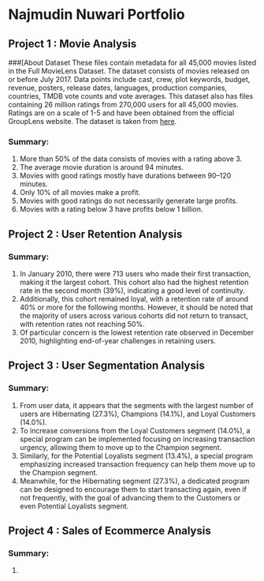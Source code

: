# **Najmudin Nuwari Portfolio**

## Project 1 : Movie Analysis
###[About Dataset
These files contain metadata for all 45,000 movies listed in the Full MovieLens Dataset. The dataset consists of movies released on or before July 2017. Data points include cast, crew, plot keywords, budget, revenue, posters, release dates, languages, production companies, countries, TMDB vote counts and vote averages. This dataset also has files containing 26 million ratings from 270,000 users for all 45,000 movies. Ratings are on a scale of 1-5 and have been obtained from the official GroupLens website. The dataset is taken from [here](https://www.kaggle.com/datasets/rounakbanik/the-movies-dataset).

### Summary:
1. More than 50% of the data consists of movies with a rating above 3.
2. The average movie duration is around 94 minutes.
3. Movies with good ratings mostly have durations between 90–120 minutes.
4. Only 10% of all movies make a profit.
5. Movies with good ratings do not necessarily generate large profits.
6. Movies with a rating below 3 have profits below 1 billion.

## Project 2 : User Retention Analysis 

### Summary:
1. In January 2010, there were 713 users who made their first transaction, making it the largest cohort. This cohort also had the highest retention rate in the second month (39%), indicating a good level of continuity.
2. Additionally, this cohort remained loyal, with a retention rate of around 40% or more for the following months. However, it should be noted that the majority of users across various cohorts did not return to transact, with retention rates not reaching 50%.
3. Of particular concern is the lowest retention rate observed in December 2010, highlighting end-of-year challenges in retaining users.

## Project 3 : User Segmentation Analysis

### Summary:
1. From user data, it appears that the segments with the largest number of users are Hibernating (27.3%), Champions (14.1%), and Loyal Customers (14.0%).
2. To increase conversions from the Loyal Customers segment (14.0%), a special program can be implemented focusing on increasing transaction urgency, allowing them to move up to the Champion segment.
3. Similarly, for the Potential Loyalists segment (13.4%), a special program emphasizing increased transaction frequency can help them move up to the Champion segment.
4. Meanwhile, for the Hibernating segment (27.3%), a dedicated program can be designed to encourage them to start transacting again, even if not frequently, with the goal of advancing them to the Customers or even Potential Loyalists segment.

## Project 4 : Sales of Ecommerce Analysis 

### Summary:
1.
